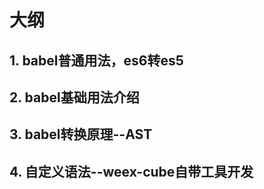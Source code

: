 # 大纲

## 1. babel普通用法，es6转es5

## 2. babel基础用法介绍

## 3. babel转换原理--AST

## 4. 自定义语法--weex-cube自带工具开发
